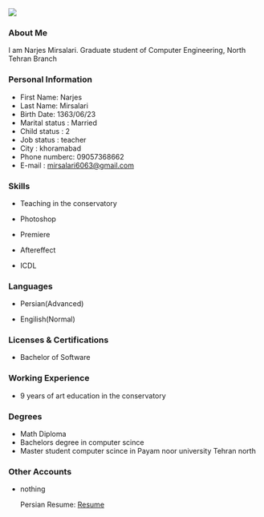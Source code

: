 <img src="https://avatars1.githubusercontent.com/u/74014052?s=400&u=5d43138c7d9de839bcdd9e7f13c32442795942a4&v=4" />

### About Me

I am Narjes Mirsalari.
Graduate student of Computer Engineering, North Tehran Branch

### Personal Information

- First Name: Narjes
- Last Name: Mirsalari
- Birth Date: 1363/06/23
-	 Marital status  : Married
-	Child status : 2
-	Job status : teacher
-	City : khoramabad
-	Phone  numberc: 09057368662
-	E-mail : mirsalari6063@gmail.com

### Skills

- Teaching in the conservatory

- Photoshop

- Premiere

- Aftereffect
 
- ICDL

### Languages

- Persian(Advanced)

- Engilish(Normal)

### Licenses & Certifications

- Bachelor of Software

### Working Experience

- 9 years of art education in the  conservatory
### Degrees
-	Math  Diploma
-	Bachelors degree in computer scince
-	Master student computer scince in  Payam noor university Tehran north

### Other Accounts
 
- nothing
  
  Persian Resume: <a href="https://mirsalarinarjes.github.io/resume-fa/"> Resume </a>
